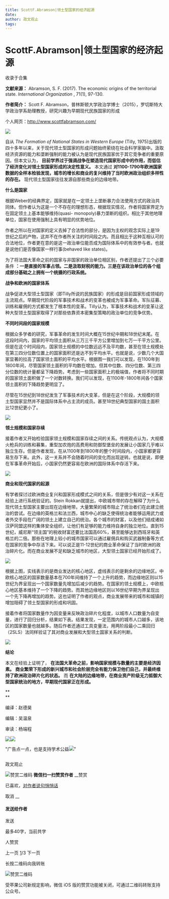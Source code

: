 ```yaml
---
title: ScottF.Abramson|领土型国家的经济起源
date: 
author: 政文观止
tags: 
---
```

# ScottF.Abramson|领土型国家的经济起源


收录于合集

**文献来源：** Abramson, S. F. (2017). The economic origins of the territorial
state. _International Organization_ , 71(1), 97-130.

  

 **作者简介：** Scott F. Abramson，普林斯顿大学政治学博士（2015），罗切斯特大学政治学系助理教授，研究兴趣为早期现代民族国家的形成

个人网页：http://www.scottfabramson.com/

![](/images/492/2.jpeg)

  

  

自从 _The Formation of National States in Western Europe_ (Tilly,
1975)出版的四十多年以来，关于现代领土型国家的形成问题始终萦绕在社会科学家脑中。汲取经济资源的能力和垄断强制的能力被认为是现代民族国家优于其它竞争者的重要原因。但本文认为，
**目前学界过于强调战争在塑造现代国家形成中的作用，而低估了经济变化对领土型国家形成的决定性意义。** 本文通过
**对1100-1790年欧洲国家数据的全样本检验发现，城市的增长和商业的复兴维持了当时欧洲政治组织多样性的存在。**
现代领土型国家往往发源自那些商业的边缘地带。

  

 **什么是国家**

  

根据Weber的经典界定，国家就是在一定领土上垄断暴力合法使用方式的政治共同体。但作者认为这是一个不存在的理想形态，根据现实情况，作者将国家界定为在固定领土上基本能够维持(quasi-
monopoly)暴力垄断的组织。相比于其他地理单位，国家在使用强制上具有明显的优势地位。

  

作者之所以在对国家的定义去掉了合法性的部分，是因为主权的观念实际上是19世纪之后的产物，这并不在作者所关注的时间段之内。而且相比于这种互相认可的合法地位，作者更在意的是这一政治单位能否成为国际体系中的有效参与者。也就是说他们是否像国家一样行事(behaved
like states)。

  

为了将法国大革命之前的国家与非国家的政治单位相区别，作者还提出了三个必要条件
**：一是直接的军事占领。二是汲取财税的能力。三是在该政治单位的各个组成部分基础之上拥有一个统摄的行政系统。**

  

 **战争和欧洲的国家体系**

  

战争促进大型领土型国家（即Tilly所说的民族国家）的形成是目前国家形成领域的主流观点。早期现代阶段的军事技术和战术的变革也被成为军事革命。军队征募、训练和雇佣的方式都发生了根本性的变革。Tilly认为，军事技术和战术的变革让这种大型领土型国家取得了对那些依靠资本密集型策略的政治单位的竞争优势。

  

 **不同时间段的国家规模**

  

根据众多学者的研究，军事革命的发生时间大概在15世纪中期和18世纪末尾。在这段时间内，国家的平均领土面积从三万三千平方公里增加到七万一千平方公里。但是在这个时间段内，国家领土规模的中位数远远不及平均数，甚至在领土规模处在第三四分位数位置上的国家面积还是达不到平均水平。也就是说，少数几个大国家显著的拉高了国家领土面积的平均水平。根据图一我们可以发现，在1100年到1800年间，尽管国家领土面积的平均数在增加。但其中位数、四分位数、第三四分位数的统计量都呈下降趋势。考虑到一些国家面积上的极端值，作者将不同时期的国家领土面积做了一个对数转换。我们可以发现，在1100年-1800年间各个国家领土面积的下降趋势更明显了。

  

尽管在15世纪到18世纪发生了军事技术的大变革，但是在这个阶段，大规模的领土型国家显然并不是国际体系中占主流的成员。甚至18世纪典型国家的国土面积比12世纪更小了。

  

![](/images/492/3.jpeg)

  

 **领土规模和国家存续**  

  

接着作者又开始检验国家领土规模和国家存续之间的关系。传统观点认为，大规模火枪兵的训练和募集，重型加农炮的高费用和防御型堡垒的发展让小国家几乎难以独立生存。但是作者发现，在从1100年到1800年的整个时间段内，小国家都更容易生存下来。此外，这一关系并不会随着时间的变化而出现逆转。也就是说，即便在军事革命开始后，小国家仍然更容易在欧洲的国际体系中存活下来。

  

![](/images/492/4.jpeg)

  

  

 **商业和现代国家的起源**

  

有学者探讨过欧洲商业复兴和国家形成模式之间的关系，但是很少有对这一关系在经验上进行系统验证的。Stein
Rokkan就提出，中欧城市带的存在解释了为什么现代领土型国家主要出现在边缘地带。大量繁荣的城市阻止了统治者们在此建立统治的尝试。在边缘的英格兰和法兰西，城市中心的缺乏使得统治者能够运用武力或者外交手段在广阔的领土上建立自己的统治。各个城市的财富，以及他们结成诸如汉萨同盟这样的集体安全组织，让他们有足够的能力维持自身的独立地位。直到15世纪，威尼斯“领主国”的税收财富还要比法国高60%，甚至能够达到西班牙和英格兰的二倍。那些在地理上较小的城市国家可以通过雇佣兵和购买武器制备等方式在国家的竞争中存活下来。可以说正是11-12世纪的商业革命保证了当时欧洲的政治碎片化。而在商业发展不足和缺乏城市的地区，大型领土国家已经开始形成了。

  

![](/images/492/5.jpeg)

  

根据上图，实线表示的是商业发达的核心地区，虚线表示的是剩余的边缘地区。中欧核心地区的国家数量基本在700年间维持了一个上升的趋势，而边缘地区则以15世纪为界呈现出一个国家数量先增加后减少的趋势。在国家的领土规模上，中欧核心地区基本维持了一个下降的趋势。而其他边缘地区则以16世纪早期为界呈现出一个先下降再增加的趋势。这也证明了作者的观点，商业发展带来的城市和城镇的增加阻碍了领土型国家的形成和巩固。  

  

接着作者将国家数量作为因变量来反映政治碎片化程度，以城市人口数量为自变量，进行了回归分析，结果如下表。结果发现，一定范围内的城市人口越多，该地区的国家数量也就越多。随后作者还通过工具变量法，用两阶段最小二乘回归（2SLS）法同样验证了其对商业发展和大型领土国家关系的判断。

  

![](/images/492/6.jpeg)

  

 **结论**

  

本文在经验上证明了， **在法国大革命之前，影响国家规模与数量的主要是经济因素。**
**商业繁荣下形成的新兴城市和社会阶层完全有能力保卫他们自己，并最终维持了欧洲政治碎片化的状态。** 而
**在大陆的边缘地带，在商业资产阶级无力抵御大型国家统治的地方，早期现代国家正在形成。**

 **  
**

  

‍‍‍编译：赵德昊

编辑：吴温泉

审读：杨端程‍

![](/images/492/7.jpeg)![](/images/492/8.jpeg)

"广告点一点，也是支持学术公益![](/images/492/9.png)"

![]()

政文观止

![赞赏二维码]() **微信扫一扫赞赏作者** __赞赏

已喜欢，[对作者说句悄悄话](javascript:;)

取消 __

#### 发送给作者

发送

最多40字，当前共字

[](javascript:;) 人赞赏

上一页 [1](javascript:;)/3 下一页

长按二维码向我转账

![赞赏二维码]()

受苹果公司新规定影响，微信 iOS 版的赞赏功能被关闭，可通过二维码转账支持公众号。


